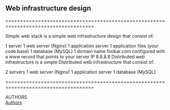 <h2>Web infrastructure design</h2>
====================================================================================

Simple web stack
is a simple web infrastructure design that consist of:

1 server
1 web server (Nginx)
1 application server
1 application files (your code base)
1 database (MySQL)
1 domain name foobar.com configured with a www record that points to your server IP 8.8.8.8
Distributed web infrastructure
is a simple Distributed web infrastructure that consist of:
<p>
2 servers
1 web server (Nginx)
1 application server
1 database (MySQL)
</p>  
====================================================================================

AUTHORS
<br/>
<a href="https://github.com/Dikachi-official/alx-system_engineering-devops/blob/master/0x09-web_infrastructure_design/AUTHORS">Authors</a>
